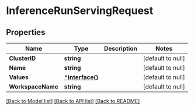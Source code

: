 # InferenceRunServingRequest

## Properties
Name | Type | Description | Notes
------------ | ------------- | ------------- | -------------
**ClusterID** | **string** |  | [default to null]
**Name** | **string** |  | [default to null]
**Values** | [***interface{}**](interface{}.md) |  | [default to null]
**WorkspaceName** | **string** |  | [default to null]

[[Back to Model list]](../README.md#documentation-for-models) [[Back to API list]](../README.md#documentation-for-api-endpoints) [[Back to README]](../README.md)


